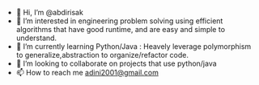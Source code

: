 - 👋 Hi, I’m @abdirisak
- 👀 I’m interested in engineering problem solving using efficient algorithms that have good runtime, and are easy and simple to understand.   
- 🌱 I’m currently learning Python/Java : Heavely leverage polymorphism to generalize,abstraction to organize/refactor code.
- 💞️ I’m looking to collaborate on projects that use python/java
- 📫 How to reach me adini2001@gmail.com

<!---
abdirisak/abdirisak is a ✨ special ✨ repository because its `README.md` (this file) appears on your GitHub profile.
You can click the Preview link to take a look at your changes.
--->
